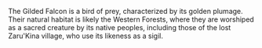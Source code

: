 The Gilded Falcon is a bird of prey, characterized by its golden plumage. Their natural habitat is likely the Western Forests, where they are worshiped as a sacred creature by its native peoples, including those of the lost Zaru'Kina village, who use its likeness as a sigil.
